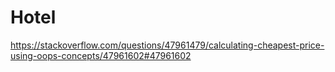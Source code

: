 # Hotel

https://stackoverflow.com/questions/47961479/calculating-cheapest-price-using-oops-concepts/47961602#47961602
